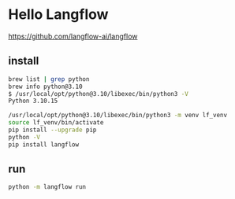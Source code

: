 # Hello Langflow

<https://github.com/langflow-ai/langflow>

## install

```sh
brew list | grep python                                                                     2 ↵
brew info python@3.10
$ /usr/local/opt/python@3.10/libexec/bin/python3 -V
Python 3.10.15
```

```sh
/usr/local/opt/python@3.10/libexec/bin/python3 -m venv lf_venv
source lf_venv/bin/activate
pip install --upgrade pip
python -V
pip install langflow
```

## run

```sh
python -m langflow run
```
